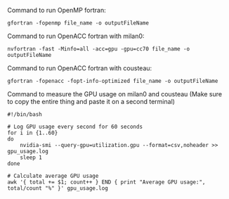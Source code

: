 Command to run OpenMP fortran: 
```shell
gfortran -fopenmp file_name -o outputFileName
```
Command to run OpenACC fortran with milan0: 
```shell
nvfortran -fast -Minfo=all -acc=gpu -gpu=cc70 file_name -o outputFileName
```

Command to run OpenACC fortran with cousteau:
```shell
gfortran -fopenacc -fopt-info-optimized file_name -o outputFileName
```

Command to measure the GPU usage on milan0 and cousteau (Make sure to copy the entire thing and paste it on a second terminal) 

```shell
#!/bin/bash

# Log GPU usage every second for 60 seconds
for i in {1..60}
do
    nvidia-smi --query-gpu=utilization.gpu --format=csv,noheader >> gpu_usage.log
    sleep 1
done

# Calculate average GPU usage
awk '{ total += $1; count++ } END { print "Average GPU usage:", total/count "%" }' gpu_usage.log
```
